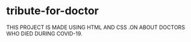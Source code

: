 # tribute-for-doctor 
THIS PROJECT IS MADE USING HTML AND CSS .ON ABOUT DOCTORS WHO DIED DURING COVID-19.

